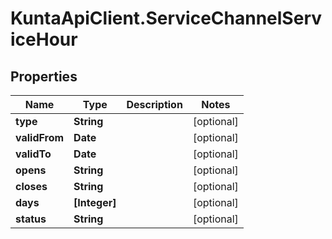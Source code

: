 # KuntaApiClient.ServiceChannelServiceHour

## Properties
Name | Type | Description | Notes
------------ | ------------- | ------------- | -------------
**type** | **String** |  | [optional] 
**validFrom** | **Date** |  | [optional] 
**validTo** | **Date** |  | [optional] 
**opens** | **String** |  | [optional] 
**closes** | **String** |  | [optional] 
**days** | **[Integer]** |  | [optional] 
**status** | **String** |  | [optional] 



